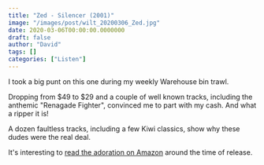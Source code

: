 ```yaml
---
title: "Zed - Silencer (2001)"
image: "/images/post/wilt_20200306_Zed.jpg"
date: 2020-03-06T00:00:00.0000000
draft: false
author: "David"
tags: []
categories: ["Listen"]
---
```

 I took a big punt on this one during my weekly Warehouse bin trawl.   
   
Dropping from $49 to $29 and a couple of well known tracks, including the anthemic "Renagade Fighter", convinced me to part with my cash. And what a ripper it is!   
  
A dozen faultless tracks, including a few Kiwi classics, show why these dudes were the real deal.    
  
It's interesting to [read the adoration on Amazon](https://www.amazon.com/Silencer-Zed/dp/B00005J8W3) around the time of release.